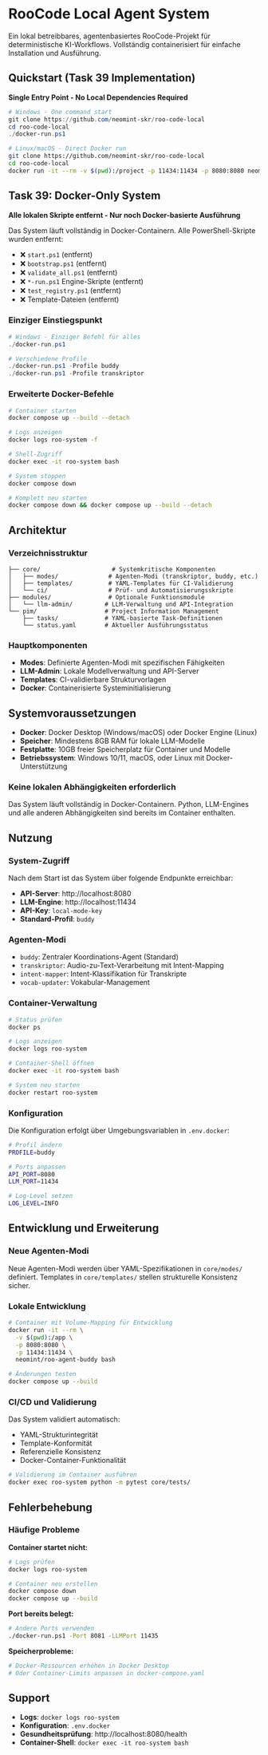 # RooCode Local Agent System

Ein lokal betreibbares, agentenbasiertes RooCode-Projekt für deterministische KI-Workflows.
Vollständig containerisiert für einfache Installation und Ausführung.

## Quickstart (Task 39 Implementation)

**Single Entry Point - No Local Dependencies Required**

```powershell
# Windows - One command start
git clone https://github.com/neomint-skr/roo-code-local
cd roo-code-local
./docker-run.ps1
```

```bash
# Linux/macOS - Direct Docker run
git clone https://github.com/neomint-skr/roo-code-local
cd roo-code-local
docker run -it --rm -v $(pwd):/project -p 11434:11434 -p 8080:8080 neomint/roo-agent-buddy:latest
```

## Task 39: Docker-Only System

**Alle lokalen Skripte entfernt - Nur noch Docker-basierte Ausführung**

Das System läuft vollständig in Docker-Containern. Alle PowerShell-Skripte wurden entfernt:
- ❌ `start.ps1` (entfernt)
- ❌ `bootstrap.ps1` (entfernt)
- ❌ `validate_all.ps1` (entfernt)
- ❌ `*-run.ps1` Engine-Skripte (entfernt)
- ❌ `test_registry.ps1` (entfernt)
- ❌ Template-Dateien (entfernt)

### Einziger Einstiegspunkt

```powershell
# Windows - Einziger Befehl für alles
./docker-run.ps1

# Verschiedene Profile
./docker-run.ps1 -Profile buddy
./docker-run.ps1 -Profile transkriptor
```

### Erweiterte Docker-Befehle

```bash
# Container starten
docker compose up --build --detach

# Logs anzeigen
docker logs roo-system -f

# Shell-Zugriff
docker exec -it roo-system bash

# System stoppen
docker compose down

# Komplett neu starten
docker compose down && docker compose up --build --detach
```

## Architektur

### Verzeichnisstruktur

```
├── core/                    # Systemkritische Komponenten
│   ├── modes/              # Agenten-Modi (transkriptor, buddy, etc.)
│   ├── templates/          # YAML-Templates für CI-Validierung
│   └── ci/                 # Prüf- und Automatisierungsskripte
├── modules/                # Optionale Funktionsmodule
│   └── llm-admin/         # LLM-Verwaltung und API-Integration
└── pim/                   # Project Information Management
    ├── tasks/             # YAML-basierte Task-Definitionen
    └── status.yaml        # Aktueller Ausführungsstatus
```

### Hauptkomponenten

- **Modes**: Definierte Agenten-Modi mit spezifischen Fähigkeiten
- **LLM-Admin**: Lokale Modellverwaltung und API-Server
- **Templates**: CI-validierbare Strukturvorlagen
- **Docker**: Containerisierte Systeminitialisierung

## Systemvoraussetzungen

- **Docker**: Docker Desktop (Windows/macOS) oder Docker Engine (Linux)
- **Speicher**: Mindestens 8GB RAM für lokale LLM-Modelle
- **Festplatte**: 10GB freier Speicherplatz für Container und Modelle
- **Betriebssystem**: Windows 10/11, macOS, oder Linux mit Docker-Unterstützung

### Keine lokalen Abhängigkeiten erforderlich

Das System läuft vollständig in Docker-Containern. Python, LLM-Engines und alle anderen Abhängigkeiten sind bereits im Container enthalten.

## Nutzung

### System-Zugriff

Nach dem Start ist das System über folgende Endpunkte erreichbar:

- **API-Server**: http://localhost:8080
- **LLM-Engine**: http://localhost:11434
- **API-Key**: `local-mode-key`
- **Standard-Profil**: `buddy`

### Agenten-Modi

- `buddy`: Zentraler Koordinations-Agent (Standard)
- `transkriptor`: Audio-zu-Text-Verarbeitung mit Intent-Mapping
- `intent-mapper`: Intent-Klassifikation für Transkripte
- `vocab-updater`: Vokabular-Management

### Container-Verwaltung

```bash
# Status prüfen
docker ps

# Logs anzeigen
docker logs roo-system

# Container-Shell öffnen
docker exec -it roo-system bash

# System neu starten
docker restart roo-system
```

### Konfiguration

Die Konfiguration erfolgt über Umgebungsvariablen in `.env.docker`:

```bash
# Profil ändern
PROFILE=buddy

# Ports anpassen
API_PORT=8080
LLM_PORT=11434

# Log-Level setzen
LOG_LEVEL=INFO
```

## Entwicklung und Erweiterung

### Neue Agenten-Modi

Neue Agenten-Modi werden über YAML-Spezifikationen in `core/modes/` definiert.
Templates in `core/templates/` stellen strukturelle Konsistenz sicher.

### Lokale Entwicklung

```bash
# Container mit Volume-Mapping für Entwicklung
docker run -it --rm \
  -v $(pwd):/app \
  -p 8080:8080 \
  -p 11434:11434 \
  neomint/roo-agent-buddy bash

# Änderungen testen
docker compose up --build
```

### CI/CD und Validierung

Das System validiert automatisch:
- YAML-Strukturintegrität
- Template-Konformität
- Referenzielle Konsistenz
- Docker-Container-Funktionalität

```bash
# Validierung im Container ausführen
docker exec roo-system python -m pytest core/tests/
```

## Fehlerbehebung

### Häufige Probleme

**Container startet nicht:**
```bash
# Logs prüfen
docker logs roo-system

# Container neu erstellen
docker compose down
docker compose up --build
```

**Port bereits belegt:**
```bash
# Andere Ports verwenden
./docker-run.ps1 -Port 8081 -LLMPort 11435
```

**Speicherprobleme:**
```bash
# Docker-Ressourcen erhöhen in Docker Desktop
# Oder Container-Limits anpassen in docker-compose.yaml
```

## Support

- **Logs**: `docker logs roo-system`
- **Konfiguration**: `.env.docker`
- **Gesundheitsprüfung**: http://localhost:8080/health
- **Container-Shell**: `docker exec -it roo-system bash`

